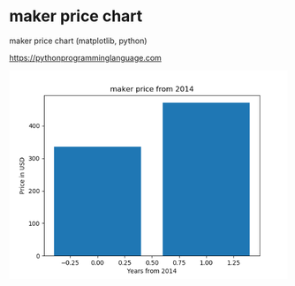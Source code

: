 # maker price chart 

maker price chart (matplotlib, python)

https://pythonprogramminglanguage.com

<img src='chart.png'>
